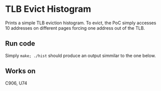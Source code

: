 # TLB Evict Histogram
Prints a simple TLB eviction histogram. 
To evict, the PoC simply accesses 10 addresses on different pages forcing one address out of the TLB.

## Run code
Simply `make; ./hist` should produce an output simmilar to the one below. 

## Works on
C906, U74